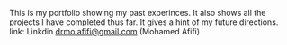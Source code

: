 This is my portfolio showing my past experinces. 
It also shows all the projects I have completed thus far. 
It gives a hint of my future directions. 
link: 
Linkdin drmo.afifi@gmail.com (Mohamed Afifi)